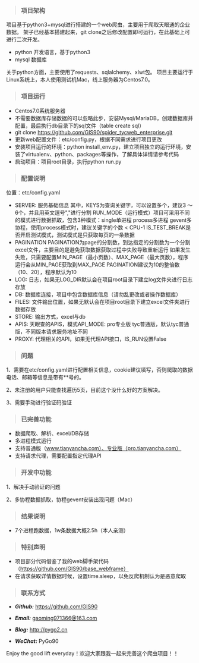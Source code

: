 > ### 项目架构

项目基于python3+mysql进行搭建的一个web爬虫，主要用于爬取天眼通的企业数据。
架子已经基本搭建起来，git clone之后修改配置即可运行，在此基础上可进行二次开发。

- python 开发语言，基于python3
- mysql 数据库

关于python方面，主要使用了requests、sqlalchemy、xlwt包。
项目主要运行于Linux系统上，本人使用测试机Mac，线上服务器为Centos7.0。

> ### 项目运行

- Centos7.0系统服务器
- 不需要数据库存储数据的可以忽略此步，安装Mysql/MariaDB，创建数据库并配置，最后执行db目录下的sql文件（table create sql）
- git clone https://github.com/GIS90/spider_tycweb_enterprise.git
- 更新web配置文件：etc/config.py，根据不同需求进行项目更改
- 安装项目运行的环境：python install_env.py，建立项目独立的运行环境，安装了virtualenv、python、packages等操作，了解具体详情请参考代码
- 启动项目：项目root目录，执行python run.py

> ### 配置说明

位置：etc/config.yaml
- SERVER: 服务基础信息
其中，KEYS为查询关键字，可以设置多个，建议3 ～ 6个，并且用英文逗号","进行分割
RUN_MODE（运行模式）项目可采用不同的模式进行数据抓取，包含3种模式：single单进程 process多进程 gevent多协程，使用process模式时，建议关键字的个数 < CPU-1
IS_TEST_BREAK是否开启测试模式，测试模式是只获取每页的一条数据
- PAGINATION
PAGINATION为page的分割数，到达指定的分割数为一个分割excel文件，主要目的是避免获取数据获取过程中失败导致重新运行
如果发生失败，只需要配置MIN_PAGE（最小页数）、MAX_PAGE（最大页数），程序运行会从MIN_PAGE获取到MAX_PAGE
PAGINATION建议为10的整倍数（10、20），程序默认为10
- LOG: 日志，如果无LOG_DIR默认会在项目root目录下建立log文件夹进行日志存放
- DB: 数据库连接，项目中包含数据库信息（请勿乱更改或者操作数据库）
- FILES: 文件输出位置，如果无默认会在项目root目录下建立excel文件夹进行数据存放
- STORE: 输出方式，excel与db
- APIS: 天眼查的APIS，模式API_MODE: pro专业版 tyc普通版，默认tyc普通版，不同版本请求服务地址不同
- PROXY: 代理相关的API，如果无代理API接口，IS_RUN设置False

> ### 问题

1、需要在etc/config.yaml进行配置相关信息，cookie建议填写，否则爬取的数据电话、邮箱等信息是带有**号的。

2、未注册的用户只能查找遍历5页，目前这个没什么好的方案解决。

3、需要手动进行验证码验证

> ### 已完善功能

- 数据爬取、解析、excel/DB存储
- 多进程模式运行
- 支持普通版（www.tianyancha.com）、专业版（pro.tianyancha.com）
- 支持请求代理，需要配置指定代理API

> ### 开发中功能

1、解决手动验证的问题

2、多协程数据抓取，协程gevent安装出现问题（Mac）


> ### 结果说明

- 7个进程跑数据，1w条数据大概2.5h（本人亲测）

> ### 特别声明

- 项目部分代码借鉴了我的web脚手架代码（https://github.com/GIS90/base_webframe）
- 在请求获取详情数据时候，设置time.sleep，以免反爬机制认为是恶意爬取


> ### 联系方式

* ***Github:*** https://github.com/GIS90

* ***Email:*** gaoming971366@163.com

* ***Blog:*** http://pygo2.cn

* ***WeChat:*** PyGo90


Enjoy the good lift everyday！欢迎大家跟我一起来完善这个爬虫项目！！
